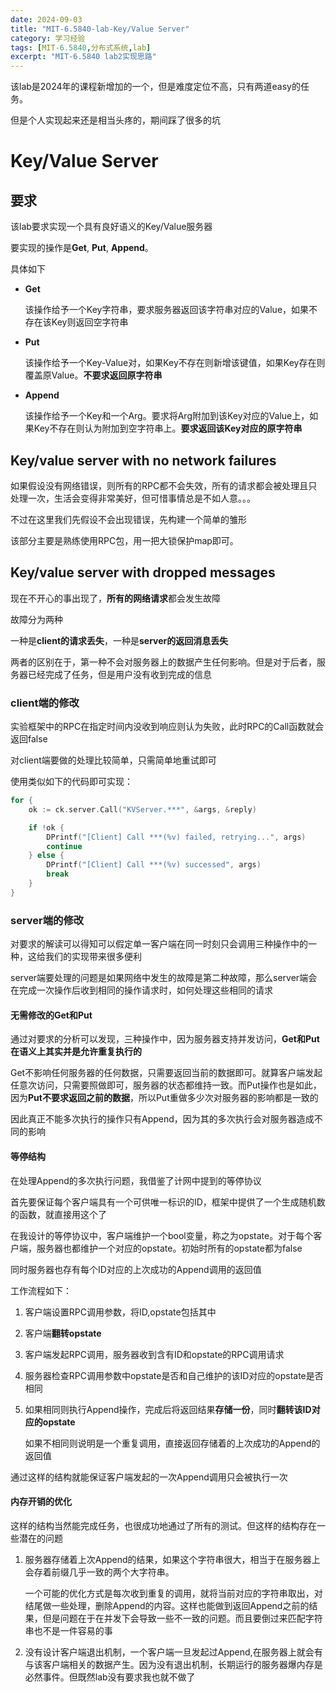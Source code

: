 ```yaml
---
date: 2024-09-03
title: "MIT-6.5840-lab-Key/Value Server"
category: 学习经验
tags: [MIT-6.5840,分布式系统,lab]
excerpt: "MIT-6.5840 lab2实现思路"
---
```


该lab是2024年的课程新增加的一个，但是难度定位不高，只有两道easy的任务。

但是个人实现起来还是相当头疼的，期间踩了很多的坑

# Key/Value Server

## 要求

该lab要求实现一个具有良好语义的Key/Value服务器

要实现的操作是**Get**, **Put**, **Append**。

具体如下

- **Get**

    该操作给予一个Key字符串，要求服务器返回该字符串对应的Value，如果不存在该Key则返回空字符串

- **Put**

    该操作给予一个Key-Value对，如果Key不存在则新增该键值，如果Key存在则覆盖原Value。**不要求返回原字符串**

- **Append**

    该操作给予一个Key和一个Arg。要求将Arg附加到该Key对应的Value上，如果Key不存在则认为附加到空字符串上。**要求返回该Key对应的原字符串**

## Key/value server with no network failures

如果假设没有网络错误，则所有的RPC都不会失效，所有的请求都会被处理且只处理一次，生活会变得非常美好，但可惜事情总是不如人意。。。

不过在这里我们先假设不会出现错误，先构建一个简单的雏形

该部分主要是熟练使用RPC包，用一把大锁保护map即可。

## Key/value server with dropped messages

现在不开心的事出现了，**所有的网络请求**都会发生故障

故障分为两种

一种是**client的请求丢失**，一种是**server的返回消息丢失**

两者的区别在于，第一种不会对服务器上的数据产生任何影响。但是对于后者，服务器已经完成了任务，但是用户没有收到完成的信息

### client端的修改

实验框架中的RPC在指定时间内没收到响应则认为失败，此时RPC的Call函数就会返回false

对client端要做的处理比较简单，只需简单地重试即可

使用类似如下的代码即可实现：

```go
for {
    ok := ck.server.Call("KVServer.***", &args, &reply)

    if !ok {
        DPrintf("[Client] Call ***(%v) failed, retrying...", args)
        continue
    } else {
        DPrintf("[Client] Call ***(%v) successed", args)
        break
    }
}
```

### server端的修改

对要求的解读可以得知可以假定单一客户端在同一时刻只会调用三种操作中的一种，这给我们的实现带来很多便利

server端要处理的问题是如果网络中发生的故障是第二种故障，那么server端会在完成一次操作后收到相同的操作请求时，如何处理这些相同的请求

#### 无需修改的Get和Put

通过对要求的分析可以发现，三种操作中，因为服务器支持并发访问，**Get和Put在语义上其实并是允许重复执行的**

Get不影响任何服务器的任何数据，只需要返回当前的数据即可。就算客户端发起任意次访问，只需要照做即可，服务器的状态都维持一致。而Put操作也是如此，因为**Put不要求返回之前的数据**，所以Put重做多少次对服务器的影响都是一致的

因此真正不能多次执行的操作只有Append，因为其的多次执行会对服务器造成不同的影响

#### 等停结构

在处理Append的多次执行问题，我借鉴了计网中提到的等停协议

首先要保证每个客户端具有一个可供唯一标识的ID，框架中提供了一个生成随机数的函数，就直接用这个了

在我设计的等停协议中，客户端维护一个bool变量，称之为opstate。对于每个客户端，服务器也都维护一个对应的opstate。初始时所有的opstate都为false

同时服务器也存有每个ID对应的上次成功的Append调用的返回值

工作流程如下：

1. 客户端设置RPC调用参数，将ID,opstate包括其中
2. 客户端**翻转opstate**
3. 客户端发起RPC调用，服务器收到含有ID和opstate的RPC调用请求
4. 服务器检查RPC调用参数中opstate是否和自己维护的该ID对应的opstate是否相同

5.  如果相同则执行Append操作，完成后将返回结果**存储一份**，同时**翻转该ID对应的opstate**

    如果不相同则说明是一个重复调用，直接返回存储着的上次成功的Append的返回值

通过这样的结构就能保证客户端发起的一次Append调用只会被执行一次

#### 内存开销的优化

这样的结构当然能完成任务，也很成功地通过了所有的测试。但这样的结构存在一些潜在的问题

1. 
    服务器存储着上次Append的结果，如果这个字符串很大，相当于在服务器上会存着前缀几乎一致的两个大字符串。

    一个可能的优化方式是每次收到重复的调用，就将当前对应的字符串取出，对结尾做一些处理，删除Append的内容。这样也能做到返回Append之前的结果，但是问题在于在并发下会导致一些不一致的问题。而且要倒过来匹配字符串也不是一件容易的事

2. 
    没有设计客户端退出机制，一个客户端一旦发起过Append,在服务器上就会有与该客户端相关的数据产生。因为没有退出机制，长期运行的服务器爆内存是必然事件。但既然lab没有要求我也就不做了